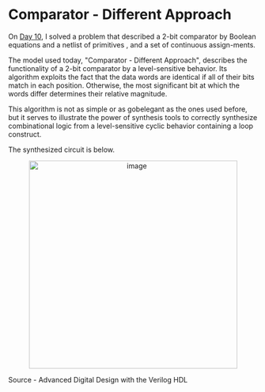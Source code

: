 # Comparator - Different Approach

On [Day 10](https://github.com/devchadha-jmi/100-Days-of-RTL/tree/main/Day%2010%20Comparator), I solved a problem that described a 2-bit comparator by Boolean equations and a netlist of primitives , and a set of continuous assign-ments.

The model used today, "Comparator - Different Approach", describes the functionality of a 2-bit comparator by a level-sensitive behavior.
Its algorithm exploits the fact that the data words are identical if all of their bits match in each position. Otherwise, the most significant bit at which the words differ determines their relative magnitude. 

This algorithm is not as simple or as gobelegant as the ones used before, but it serves to illustrate the power of synthesis tools to correctly synthesize combinational logic from a level-sensitive cyclic behavior containing a loop construct. 

The synthesized circuit is below.

<p align = "center">
  
  <img width="421" alt="image" src="https://user-images.githubusercontent.com/82091082/212984916-59080f65-bcf9-46ea-af87-15ff93763b24.png">

</p>

Source - Advanced Digital Design with the Verilog HDL
